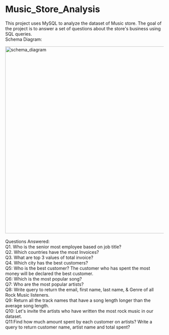 # Music_Store_Analysis
This project uses MySQL to analyze the dataset of  Music store. The goal of the project is to answer a set of questions about the store's business using SQL queries.
<br>
Schema Diagram:<br>

<img width="594" alt="schema_diagram" src="https://github.com/Sohail702/Music_Store_Analysis/assets/118183667/85bcd2a4-2412-4efc-8fc3-263f7585ee5e">
<br><br>
Questions Answered:
<br>
Q1. Who is the senior most employee based on job title?<br>
Q2. Which countries have the most Invoices?<br>
Q3. What are top 3 values of total invoice?<br>
Q4. Which city has the best customers? <br>
Q5: Who is the best customer? The customer who has spent the most money will be declared the best customer. <br>
Q6: Which is the most popular song?<br>
Q7: Who are the most popular artists?<br>
Q8: Write query to return the email, first name, last name, & Genre of all Rock Music listeners. <br>
Q9: Return all the track names that have a song length longer than the average song length.<br>
Q10: Let's invite the artists who have written the most rock music in our dataset.<br> 
Q11:Find how much amount spent by each customer on artists? Write a query to return customer name, artist name and total spent?<br>
